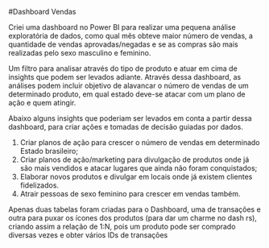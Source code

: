 #Dashboard Vendas

Criei uma dashboard no Power BI para realizar uma pequena análise exploratória de dados, como qual mês obteve maior número de vendas, a quantidade de vendas aprovadas/negadas e se as compras são mais realizadas pelo sexo masculino e feminino.

Um filtro para analisar através do tipo de produto e atuar em cima de insights que podem ser levados adiante. Através dessa dashboard, as análises podem incluir objetivo de alavancar o número de vendas de um determinado produto, em qual estado deve-se atacar com um plano de ação e quem atingir.

Abaixo alguns insights que poderiam ser levados em conta a partir dessa dashboard, para criar ações e tomadas de decisão guiadas por dados.

1. Criar planos de ação para crescer o número de vendas em determinado Estado brasileiro;
2. Criar planos de ação/marketing para divulgação de produtos onde já são mais vendidos e atacar lugares que ainda não foram conquistados;
3. Elaborar novos produtos e divulgar em locais onde já existem clientes fidelizados.
4. Atrair pessoas de sexo feminino para crescer em vendas também.

Apenas duas tabelas foram criadas para o Dashboard, uma de transações e outra para puxar os ícones dos produtos (para dar um charme no dash rs), criando assim a relação de 1:N, pois um produto pode ser comprado diversas vezes e obter vários IDs de transações

